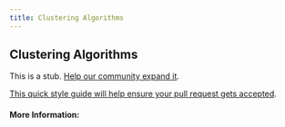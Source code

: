 ```yaml
---
title: Clustering Algorithms
---
```


## Clustering Algorithms

This is a stub. [Help our community expand it](https://github.com/freeCodeCamp/guide-articles/tree/master/articles/Machine-Learning/Clustering-Algorithms/index.md).

[This quick style guide will help ensure your pull request gets accepted](https://github.com/freeCodeCamp/guide-articles/blob/master/README.md).

<!-- The article goes here, in GitHub-flavored Markdown. Feel free to add YouTube videos, images, and CodePen/JSBin embeds  -->

#### More Information:
<!-- Please add any articles you think might be helpful to read before writing the article -->


